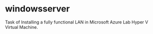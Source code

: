 # windowsserver
Task of Installing a fully functional LAN in Microsoft Azure Lab Hyper V Virtual Machine.
